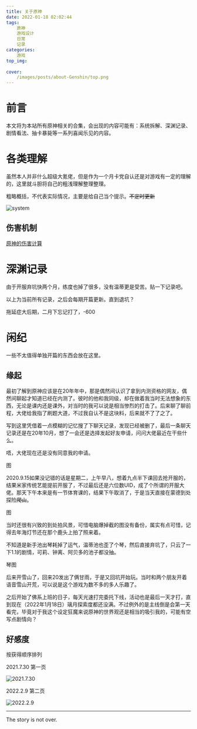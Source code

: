 ```yaml
---
title: 关于原神
date: 2022-01-18 02:02:44
tags:
    原神
    游戏设计
    日常
	记录
categories:
    游戏
top_img:
    
cover:
    /images/posts/about-Genshin/top.png
---
```


# 前言

本文将为本站所有原神相关的合集，会出现的内容可能有：系统拆解、深渊记录、剧情看法、抽卡暴毙等一系列喜闻乐见的内容。

# 各类理解

虽然本人并非什么超级大氪佬，但是作为一个月卡党自认还是对游戏有一定的理解的，这里就斗胆将自己的粗浅理解整理整理。

粗略概括，不代表实际情况，主要是给自己当个提示。~~不定时更新~~

![system](/images/posts/about-Genshin/system.png)

## 伤害机制

[原神的伤害计算](https://blockedbyrain.github.io/2022/02/11/note/Genshin-damage/)

# 深渊记录

由于开服弃坑快两个月，练度也掉了很多，没有温蒂更是受苦。贴一下记录吧。



以上为当前所有记录，之后会每期开篇更新。直到退坑？



拖延症大后期，二月下忘记打了，-600

# 闲纪

一些不太值得单独开篇的东西会放在这里。

## 缘起

最初了解到原神应该是在20年年中，那是偶然间认识了拿到内测资格的网友，偶然间聊起才知道已经在内测了。彼时的他和我同级，却在做着我当时无法想象的东西，无论是课内还是课外，对当时的我可以说是相当惨烈的打击了。后来聊了聊前程，大佬给我指了刷题大道，不过我自认不是这块料，后来就不了了之了。

写到这里凭借着一点模糊的记忆搜了下聊天记录，发现已经被删了，最后一条聊天记录还是在20年10月，想了一会还是选择发起好友申请，问问大佬最近在干些什么。

唔，大佬现在还是没有同意我的申请。

图

2020.9.15如果没记错的话是星期二，上午早八，想着九点半下课回去抢开服的，结果米家传统艺能提前开服了，不过最后还是六位数UID，成了个所谓的开服大佬。那天下午本来是有一节体育课的，结果下午取消了，于是当天直接在蒙德到处探险~~爬山~~。

图

当时还很有兴致的到处拍风景，可惜电脑爆掉截的图没有备份，属实有点可惜，记得去年海灯节还在那个鹿头上拍了照来着。

不知道是新手池出琴耗掉了运气，温蒂池也歪了个琴，然后直接弃坑了，只云了一下1.1的剧情，可莉、钟离、阿贝多的池子都没抽。

琴图

后来开雪山了，回来20发出了俩甘雨，于是又回坑开始玩。当时和两个朋友开着语音雪山开荒，可以说是这个游戏为数不多的多人乐趣了。

之后开始了佛系上班的日子，每天光速打完委托下线，活动也是最后一天才打，直到现在（2022年1月18日）璃月探索度都还没满。不过例外的是主线倒是会第一天看完，毕竟对于我这个设定狂魔来说原神的世界观还是相当的吸引我的，可能有空写点剧情向？

## 好感度

按获得顺序排列

2021.7.30 第一页

![2021.7.30](/images/posts/about-Genshin/2021.7.30.png)

2022.2.9  第二页

![2022.2.9](/images/posts/about-Genshin/2022.2.9.png)

<!-- more -->

---

The story is not over.

